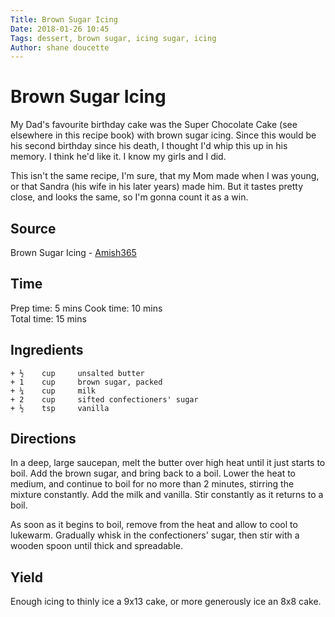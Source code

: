 ```yaml
---
Title: Brown Sugar Icing  
Date: 2018-01-26 10:45  
Tags: dessert, brown sugar, icing sugar, icing  
Author: shane doucette  
---
```


# Brown Sugar Icing
My Dad's favourite birthday cake was the Super Chocolate Cake (see elsewhere
in this recipe book) with brown sugar icing. Since this would be his second 
birthday since his death, I thought I'd whip this up in his memory. I think 
he'd like it. I know my girls and I did.

This isn't the same recipe, I'm sure, that my Mom made when I was young, or 
that Sandra (his wife in his later years) made him. But it tastes pretty 
close, and looks the same, so I'm gonna count it as a win. 

## Source
Brown Sugar Icing - [Amish365](http://www.amish365.com/best-ever-brown-sugar-icing/)

## Time
Prep time: 5 mins
Cook time: 10 mins  
Total time: 15 mins  

## Ingredients
~~~~
+ ½    cup     unsalted butter
+ 1    cup     brown sugar, packed
+ ¼    cup     milk
+ 2    cup     sifted confectioners' sugar
+ ½    tsp     vanilla
~~~~

## Directions
In a deep, large saucepan, melt the butter over high heat until it just starts
to boil. Add the brown sugar, and bring back to a boil. Lower the heat to 
medium, and continue to boil for no more than 2 minutes, stirring the mixture
constantly. Add the milk and vanilla. Stir constantly as it returns to a boil.

As soon as it begins to boil, remove from the heat and allow to cool to lukewarm.
Gradually whisk in the confectioners' sugar, then stir with a wooden spoon until 
thick and spreadable. 

## Yield
Enough icing to thinly ice a 9x13 cake, or more generously ice an 8x8 cake.
